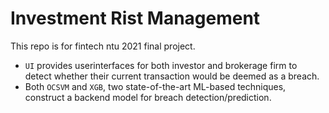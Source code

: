 # Investment Rist Management

This repo is for fintech ntu 2021 final project.

* `UI` provides userinterfaces for both investor and brokerage firm to detect whether their current transaction would be deemed as a breach.
* Both `OCSVM` and `XGB`, two state-of-the-art ML-based techniques, construct a backend model for breach detection/prediction.
